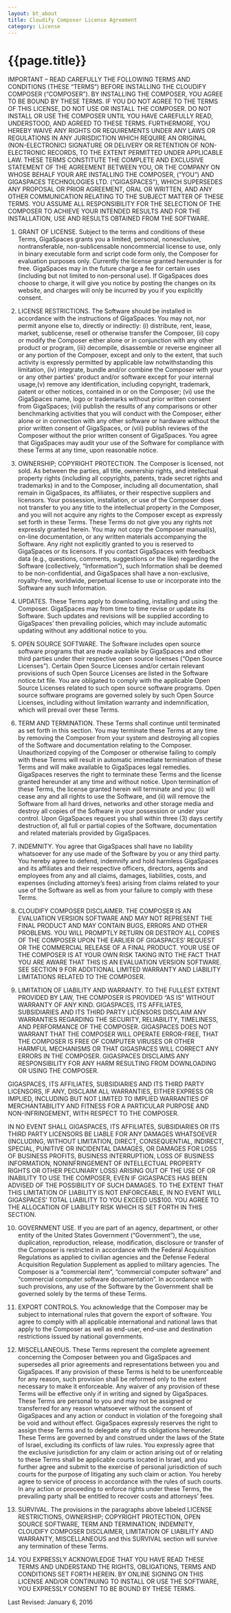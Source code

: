 ```yaml
---
layout: bt_about
title: Cloudify Composer License Agreement
category: License 
---
```


# {{page.title}}

IMPORTANT – READ CAREFULLY THE FOLLOWING TERMS AND CONDITIONS (THESE
“TERMS”) BEFORE INSTALLING THE CLOUDIFY COMPOSER (“COMPOSER”). BY
INSTALLING THE COMPOSER, YOU AGREE TO BE BOUND BY THESE TERMS. IF YOU DO
NOT AGREE TO THE TERMS OF THIS LICENSE, DO NOT USE OR INSTALL THE COMPOSER.
DO NOT INSTALL OR USE THE COMPOSER UNTIL YOU HAVE CAREFULLY READ,
UNDERSTOOD, AND AGREED TO THESE TERMS. FURTHERMORE, YOU HEREBY WAIVE
ANY RIGHTS OR REQUIREMENTS UNDER ANY LAWS OR REGULATIONS IN ANY
JURISDICTION WHICH REQUIRE AN ORIGINAL (NON-ELECTRONIC) SIGNATURE OR
DELIVERY OR RETENTION OF NON-ELECTRONIC RECORDS, TO THE EXTENT PERMITTED
UNDER APPLICABLE LAW.
THESE TERMS CONSTITUTE THE COMPLETE AND EXCLUSIVE STATEMENT OF THE
AGREEMENT BETWEEN YOU, OR THE COMPANY ON WHOSE BEHALF YOUR ARE
INSTALLING THE COMPOSER, (“YOU”) AND GIGASPACES TECHNOLOGIES LTD.
(“GIGASPACES”), WHICH SUPERSEDES ANY PROPOSAL OR PRIOR AGREEMENT, ORAL
OR WRITTEN, AND ANY OTHER COMMUNICATION RELATING TO THE SUBJECT MATTER
OF THESE TERMS.
YOU ASSUME ALL RESPONSIBILITY FOR THE SELECTION OF THE COMPOSER TO
ACHIEVE YOUR INTENDED RESULTS AND FOR THE INSTALLATION, USE AND RESULTS
OBTAINED FROM THE SOFTWARE.

1. GRANT OF LICENSE. Subject to the terms and conditions of these Terms, GigaSpaces
grants you a limited, personal, nonexclusive, nontransferable, non-sublicensable noncommercial
license to use, only in binary executable form and script code form only, the
Composer for evaluation purposes only. Currently the license granted hereunder
is for free. GigaSpaces may in the future charge a fee for certain uses (including but not
limited to non-personal use). If GigaSpaces does choose to charge, it will give you notice
by posting the changes on its website, and charges will only be incurred by you if you
explicitly consent.

2. LICENSE RESTRICTIONS. The Software should be installed in accordance with the
instructions of GigaSpaces. You may not, nor permit anyone else to, directly or indirectly:
(i) distribute, rent, lease, market, sublicense, resell or otherwise transfer the Composer, (ii)
copy or modify the Composer either alone or in conjunction with any other product or
program, (iii) decompile, disassemble or reverse engineer all or any portion of the
Composer, except and only to the extent, that such activity is expressly permitted by
applicable law notwithstanding this limitation, (iv) integrate, bundle and/or combine the
Composer with your or any other parties’ product and/or software except for your internal
usage,(v) remove any identification, including copyright, trademark, patent or other notices,
contained in or on the Composer; (vi) use the GigaSpaces name, logo or trademarks
without prior written consent from GigaSpaces; (vii) publish the results of any comparisons
or other benchmarking activities that you will conduct with the Composer, either alone or in
connection with any other software or hardware without the prior written consent of
GigaSpaces, or (viii) publish reviews of the Composer without the prior written consent of
GigaSpaces. You agree that GigaSpaces may audit your use of the Software for
compliance with these Terms at any time, upon reasonable notice.

3. OWNERSHIP; COPYRIGHT PROTECTION. The Composer is licensed, not sold. As
between the parties, all title, ownership rights, and intellectual property rights (including all
copyrights, patents, trade secret rights and trademarks) in and to the Composer, including
all documentation, shall remain in GigaSpaces, its affiliates, or their respective suppliers
and licensors. Your possession, installation, or use of the Composer does not transfer to
you any title to the intellectual property in the Composer, and you will not acquire any rights 
to the Composer except as expressly set forth in these Terms. These Terms do not give
you any rights not expressly granted herein. You may not copy the Composer manual(s),
on-line documentation, or any written materials accompanying the Software. Any right not
explicitly granted to you is reserved to GigaSpaces or its licensors.
If you contact GigaSpaces with feedback data (e.g., questions, comments, suggestions or
the like) regarding the Software (collectively, “Information”), such Information shall be
deemed to be non-confidential, and GigaSpaces shall have a non-exclusive, royalty-free,
worldwide, perpetual license to use or incorporate into the Software any such Information.

4. UPDATES. These Terms apply to downloading, installing and using the Composer.
GigaSpaces may from time to time revise or update its Software. Such updates and
revisions will be supplied according to GigaSpaces’ then prevailing policies, which may
include automatic updating without any additional notice to you.

5. OPEN SOURCE SOFTWARE. The Software includes open source software programs that
are made available by GigaSpaces and other third parties under their respective open
source licenses (“Open Source Licenses”). Certain Open Source Licenses and/or certain
relevant provisions of such Open Source Licenses are listed in the Software notice.txt file.
You are obligated to comply with the applicable Open Source Licenses related to such open
source software programs. Open source software programs are governed solely by such
Open Source Licenses, including without limitation warranty and indemnification, which will
prevail over these Terms.

6. TERM AND TERMINATION. These Terms shall continue until terminated as set forth in
this section. You may terminate these Terms at any time by removing the Composer from
your system and destroying all copies of the Software and documentation relating to the
Composer. Unauthorized copying of the Composer or otherwise failing to comply with these
Terms will result in automatic immediate termination of these Terms and will make available
to GigaSpaces legal remedies. GigaSpaces reserves the right to terminate these Terms
and the license granted hereunder at any time and without notice. Upon termination of
these Terms, the license granted herein will terminate and you: (i) will cease any and all
rights to use the Software, and (ii) will remove the Software from all hard drives, networks
and other storage media and destroy all copies of the Software in your possession or under
your control. Upon GigaSpaces request you shall within three (3) days certify destruction
of, all full or partial copies of the Software, documentation and related materials provided
by GigaSpaces.

7. INDEMNITY. You agree that GigaSpaces shall have no liability whatsoever for any use
made of the Software by you or any third party. You hereby agree to defend, indemnify and
hold harmless GigaSpaces and its affiliates and their respective officers, directors, agents
and employees from any and all claims, damages, liabilities, costs, and expenses (including
attorney’s fees) arising from claims related to your use of the Software as well as from your
failure to comply with these Terms.

8. CLOUDIFY COMPOSER DISCLAIMER. THE COMPOSER IS AN EVALUATION VERSION SOFTWARE AND MAY NOT REPRESENT THE FINAL PRODUCT
AND MAY CONTAIN BUGS, ERRORS AND OTHER PROBLEMS. YOU WILL PROMPTLY
RETURN OR DESTROY ALL COPIES OF THE COMPOSER UPON THE EARLIER OF
GIGASPACES’ REQUEST OR THE COMMERCIAL RELEASE OF A FINAL PRODUCT.
YOUR USE OF THE COMPOSER IS AT YOUR OWN RISK TAKING INTO THE FACT
THAT YOU ARE AWARE THAT THIS IS AN EVALUATION VERSION
SOFTWARE. SEE SECTION 9 FOR ADDITIONAL LIMITED WARRANTY AND LIABILITY
LIMITATIONS RELATED TO THE COMPOSER.

9. LIMITATION OF LIABILITY AND WARRANTY. TO THE FULLEST EXTENT PROVIDED
BY LAW, THE COMPOSER IS PROVIDED “AS IS” WITHOUT WARRANTY OF ANY KIND.
GIGASPACES, ITS AFFILIATES, SUBSIDIARIES AND ITS THIRD PARTY LICENSORS
DISCLAIM ANY WARRANTIES REGARDING THE SECURITY, RELIABILITY,
TIMELINESS, AND PERFORMANCE OF THE COMPOSER. GIGASPACES DOES NOT
WARRANT THAT THE COMPOSER WILL OPERATE ERROR-FREE, THAT THE 
COMPOSER IS FREE OF COMPUTER VIRUSES OR OTHER HARMFUL MECHANISMS
OR THAT GIGASPACES WILL CORRECT ANY ERRORS IN THE COMPOSER.
GIGASPACES DISCLAIMS ANY RESPONSIBILITY FOR ANY HARM RESULTING FROM
DOWNLOADING OR USING THE COMPOSER.

GIGASPACES, ITS AFFILIATES, SUBSIDIARIES AND ITS THIRD PARTY LICENSORS,
IF ANY, DISCLAIM ALL WARRANTIES, EITHER EXPRESS OR IMPLIED, INCLUDING
BUT NOT LIMITED TO IMPLIED WARRANTIES OF MERCHANTABILITY AND FITNESS
FOR A PARTICULAR PURPOSE AND NON-INFRINGEMENT, WITH RESPECT TO THE
COMPOSER.

IN NO EVENT SHALL GIGASPACES, ITS AFFILIATES, SUBSIDIARIES OR ITS THIRD
PARTY LICENSORS BE LIABLE FOR ANY DAMAGES WHATSOEVER (INCLUDING,
WITHOUT LIMITATION, DIRECT, CONSEQUENTIAL, INDIRECT, SPECIAL, PUNITIVE
OR INCIDENTAL DAMAGES, OR DAMAGES FOR LOSS OF BUSINESS PROFITS,
BUSINESS INTERRUPTION, LOSS OF BUSINESS INFORMATION, NONINFRINGEMENT
OF INTELLECTUAL PROPERTY RIGHTS OR OTHER PECUNIARY
LOSS) ARISING OUT OF THE USE OF OR INABILITY TO USE THE COMPOSER, EVEN
IF GIGASPACES HAS BEEN ADVISED OF THE POSSIBILITY OF SUCH DAMAGES. TO
THE EXTENT THAT THIS LIMITATION OF LIABILITY IS NOT ENFORCEABLE, IN NO
EVENT WILL GIGASPACES’ TOTAL LIABILITY TO YOU EXCEED US$100.
YOU AGREE TO THE ALLOCATION OF LIABILITY RISK WHICH IS SET FORTH IN THIS
SECTION.

10. GOVERNMENT USE. If you are part of an agency, department, or other entity of the United
States Government (“Government”), the use, duplication, reproduction, release,
modification, disclosure or transfer of the Composer is restricted in accordance with the
Federal Acquisition Regulations as applied to civilian agencies and the Defense Federal
Acquisition Regulation Supplement as applied to military agencies. The Composer is a
“commercial item”, “commercial computer software” and “commercial computer software
documentation”. In accordance with such provisions, any use of the Software by the
Government shall be governed solely by the terms of these Terms.

11. EXPORT CONTROLS. You acknowledge that the Composer may be subject to
international rules that govern the export of software. You agree to comply with all
applicable international and national laws that apply to the Composer as well as end-user,
end-use and destination restrictions issued by national governments.

12. MISCELLANEOUS. These Terms represent the complete agreement concerning the
Composer between you and GigaSpaces and supersedes all prior agreements and
representations between you and GigaSpaces. If any provision of these Terms is held to
be unenforceable for any reason, such provision shall be reformed only to the extent
necessary to make it enforceable. Any waiver of any provision of these Terms will be
effective only if in writing and signed by GigaSpaces. These Terms are personal to you and
may not be assigned or transferred for any reason whatsoever without the consent of
GigaSpaces and any action or conduct in violation of the foregoing shall be void and without
effect. GigaSpaces expressly reserves the right to assign these Terms and to delegate any
of its obligations hereunder. These Terms are governed by and construed under the laws
of the State of Israel, excluding its conflicts of law rules. You expressly agree that the
exclusive jurisdiction for any claim or action arising out of or relating to these Terms shall
be applicable courts located in Israel, and you further agree and submit to the exercise of
personal jurisdiction of such courts for the purpose of litigating any such claim or action.
You hereby agree to service of process in accordance with the rules of such courts. In any
action or proceeding to enforce rights under these Terms, the prevailing party shall be
entitled to recover costs and attorneys’ fees.

13. SURVIVAL. The provisions in the paragraphs above labeled LICENSE RESTRICTIONS,
OWNERSHIP; COPYRIGHT PROTECTION, OPEN SOURCE SOFTWARE, TERM AND
TERMINATION, INDEMNITY, CLOUDIFY COMPOSER DISCLAIMER, LIMITATION OF 
LIABILITY AND WARRANTY, MISCELLANEOUS and this SURVIVAL section will survive
any termination of these Terms.

14. YOU EXPRESSLY ACKNOWLEDGE THAT YOU HAVE READ THESE TERMS AND
UNDERSTAND THE RIGHTS, OBLIGATIONS, TERMS AND CONDITIONS SET FORTH
HEREIN. BY ONLINE SIGNING ON THIS LICENSE AND/OR CONTINUING TO INSTALL
OR USE THE SOFTWARE, YOU EXPRESSLY CONSENT TO BE BOUND BY THESE
TERMS.

Last Revised: January 6, 2016
